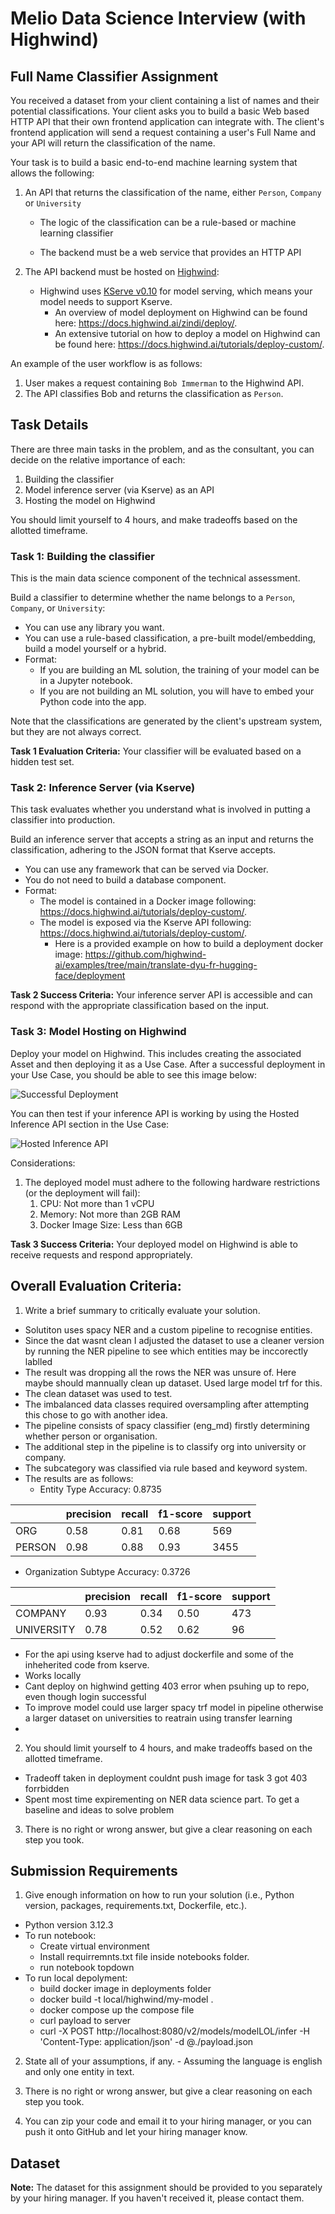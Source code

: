 # Melio Data Science Interview (with Highwind)

## Full Name Classifier Assignment

You received a dataset from your client containing a list of names and their potential classifications. Your client asks you to build a basic Web based HTTP API that their own frontend application can integrate with. The client's frontend application will send a request containing a user's Full Name and your API will return the classification of the name.

Your task is to build a basic end-to-end machine learning system that allows the following:

  1. An API that returns the classification of the name, either `Person`, `Company` or `University`

     - The logic of the classification can be a rule-based or machine learning classifier 

     - The backend must be a web service that provides an HTTP API

  2. The API backend must be hosted on [Highwind](https://docs.highwind.ai):

     - Highwind uses [KServe v0.10](https://kserve.github.io/website/0.10/) for model serving, which means your model needs to support Kserve.
       - An overview of model deployment on Highwind can be found here: https://docs.highwind.ai/zindi/deploy/.
       - An extensive tutorial on how to deploy a model on Highwind can be found here: https://docs.highwind.ai/tutorials/deploy-custom/. 

An example of the user workflow is as follows:

  1. User makes a request containing `Bob Immerman` to the Highwind API.
  2. The API classifies Bob and returns the classification as `Person`.

## Task Details

There are three main tasks in the problem, and as the consultant, you can decide on the relative importance of each:

  1. Building the classifier
  2. Model inference server (via Kserve) as an API
  3. Hosting the model on Highwind

You should limit yourself to 4 hours, and make tradeoffs based on the allotted timeframe.

### Task 1: Building the classifier

This is the main data science component of the technical assessment.

Build a classifier to determine whether the name belongs to a `Person`, `Company`, or `University`:

- You can use any library you want.
- You can use a rule-based classification, a pre-built model/embedding, build a model yourself or a hybrid.
- Format:
  - If you are building an ML solution, the training of your model can be in a Jupyter notebook.
  - If you are not building an ML solution, you will have to embed your Python code into the app.

Note that the classifications are generated by the client's upstream system, but they are not always correct. 

**Task 1 Evaluation Criteria:** Your classifier will be evaluated based on a hidden test set.

### Task 2: Inference Server (via Kserve)

This task evaluates whether you understand what is involved in putting a classifier into production.

Build an inference server that accepts a string as an input and returns the classification, adhering to the JSON format that Kserve accepts.

- You can use any framework that can be served via Docker.
- You do not need to build a database component.
- Format:
  - The model is contained in a Docker image following: https://docs.highwind.ai/tutorials/deploy-custom/.
  - The model is exposed via the Kserve API following: https://docs.highwind.ai/tutorials/deploy-custom/.
    - Here is a provided example on how to build a deployment docker image: https://github.com/highwind-ai/examples/tree/main/translate-dyu-fr-hugging-face/deployment

**Task 2 Success Criteria:** Your inference server API is accessible and can respond with the appropriate classification based on the input.

### Task 3: Model Hosting on Highwind

Deploy your model on Highwind. This includes creating the associated Asset and then deploying it as a Use Case. After a successful deployment in your Use Case, you should be able to see this image below:

![Successful Deployment](./images/success-deployment.png)

You can then test if your inference API is working by using the Hosted Inference API section in the Use Case:

![Hosted Inference API](./images/hosted-inference-api.png)

Considerations:
1. The deployed model must adhere to the following hardware restrictions (or the deployment will fail):
   1. CPU: Not more than 1 vCPU
   2. Memory: Not more than 2GB RAM
   3. Docker Image Size: Less than 6GB

**Task 3 Success Criteria:** Your deployed model on Highwind is able to receive requests and respond appropriately.

## Overall Evaluation Criteria:

  1. Write a brief summary to critically evaluate your solution.
  - Solutiton uses spacy NER and a custom pipeline to recognise entities.
  - Since the dat wasnt clean I adjusted the dataset to use a cleaner version by running the NER pipeline to see which entities may be inccorectly lablled
  - The result was dropping all the rows the NER was unsure of. Here maybe should mannually clean up dataset. Used large model trf for this.
  - The clean dataset was used to test. 
  - The imbalanced data classes required oversampling after attempting this chose to go with another idea.
  - The pipeline consists of spacy classifier (eng_md) firstly determining whether person or organisation.
  - The additional step in the pipeline is to classify org into university or company.
  - The subcategory was classified via rule based and keyword system. 
  - The results are as follows:
      - Entity Type Accuracy: 0.8735


|   |  precision  | recall  |  f1-score | support  |
|---|---|---|---|---|
|  ORG |  0.58 | 0.81  |  0.68  | 569  |
|   PERSON |  0.98   |  0.88    | 0.93  |  3455  |
    
  - Organization Subtype Accuracy: 0.3726

|   |   precision | recall   |  f1-score | support  |
|---|---|---|---|---|
|  COMPANY   |  0.93    |  0.34   |  0.50  | 473  |
|  UNIVERSITY  | 0.78   | 0.52  |  0.62  |   96 |
 
  - For the api using kserve had to adjust dockerfile and some of the inheherited code from kserve.
  - Works locally
  - Cant deploy on highwind getting 403 error when psuhing up to repo, even though login successful                      
  - To improve model could use larger spacy trf model in pipeline otherwise a larger dataset on universities to reatrain using transfer learning
  - 

  2. You should limit yourself to 4 hours, and make tradeoffs based on the allotted timeframe.
  - Tradeoff taken in deployment couldnt push image for task 3 got 403 forrbidden
  - Spent most time expirementing on NER data science part. To get a baseline and ideas to solve problem

  3. There is no right or wrong answer, but give a clear reasoning on each step you took. 

## Submission Requirements

  1. Give enough information on how to run your solution (i.e., Python version, packages, requirements.txt, Dockerfile, etc.).
  - Python version 3.12.3 
  - To run notebook: 
    - Create virtual environment 
    - Install requirremnts.txt file inside notebooks folder.
    - run notebook topdown
  - To run local depolyment:
    - build docker image in deployments folder
    - docker build -t local/highwind/my-model .
    - docker compose up the compose file
    - curl payload to server
    - curl -X POST http://localhost:8080/v2/models/modelLOL/infer -H 'Content-Type: application/json' -d @./payload.json 

  2. State all of your assumptions, if any.
    - Assuming the language is english and only one entity in text. 

  3. There is no right or wrong answer, but give a clear reasoning on each step you took. 
  4. You can zip your code and email it to your hiring manager, or you can push it onto GitHub and let your hiring manager know.

## Dataset

**Note:** The dataset for this assignment should be provided to you separately by your hiring manager. If you haven't received it, please contact them.
